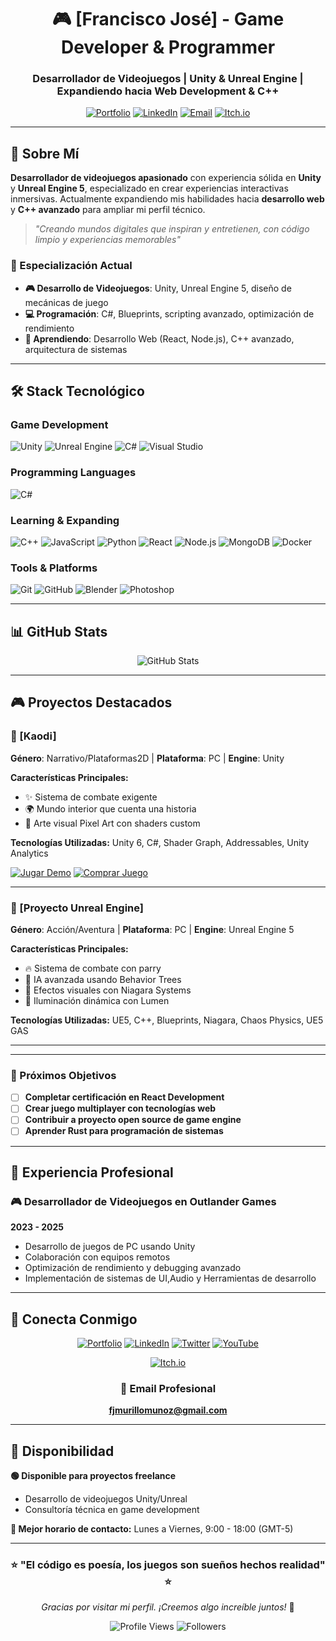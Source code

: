 <div align="center">

# 🎮 [Francisco José] - Game Developer & Programmer

### Desarrollador de Videojuegos | Unity & Unreal Engine | Expandiendo hacia Web Development & C++

[![Portfolio](https://img.shields.io/badge/Portfolio-FF5722?style=for-the-badge&logo=todoist&logoColor=white)](https://tu-portfolio.com)
[![LinkedIn](https://img.shields.io/badge/LinkedIn-0077B5?style=for-the-badge&logo=linkedin&logoColor=white)](https://www.linkedin.com/in/fjmm01/)
[![Email](https://img.shields.io/badge/Email-D14836?style=for-the-badge&logo=gmail&logoColor=white)](mailto:fjmurillomunoz@gmail.com)
[![Itch.io](https://img.shields.io/badge/Itch.io-FA5C5C?style=for-the-badge&logo=itchdotio&logoColor=white)](https://fjmm-01.itch.io/)

---

</div>

## 🚀 Sobre Mí

**Desarrollador de videojuegos apasionado** con experiencia sólida en **Unity** y **Unreal Engine 5**, especializado en crear experiencias interactivas inmersivas. Actualmente expandiendo mis habilidades hacia **desarrollo web** y **C++ avanzado** para ampliar mi perfil técnico.

> *"Creando mundos digitales que inspiran y entretienen, con código limpio y experiencias memorables"*

### 🎯 Especialización Actual
- **🎮 Desarrollo de Videojuegos**: Unity, Unreal Engine 5, diseño de mecánicas de juego
- **💻 Programación**: C#, Blueprints, scripting avanzado, optimización de rendimiento
- **🌱 Aprendiendo**: Desarrollo Web (React, Node.js), C++ avanzado, arquitectura de sistemas

---

## 🛠️ Stack Tecnológico

### Game Development
![Unity](https://img.shields.io/badge/Unity-100000?style=for-the-badge&logo=unity&logoColor=white)
![Unreal Engine](https://img.shields.io/badge/Unreal%20Engine-313131?style=for-the-badge&logo=unreal-engine&logoColor=white)
![C#](https://img.shields.io/badge/C%23-239120?style=for-the-badge&logo=c-sharp&logoColor=white)
![Visual Studio](https://img.shields.io/badge/Visual%20Studio-5C2D91.svg?style=for-the-badge&logo=visual-studio&logoColor=white)

### Programming Languages
![C#](https://img.shields.io/badge/C%23-239120?style=for-the-badge&logo=c-sharp&logoColor=white)


### Learning & Expanding
![C++](https://img.shields.io/badge/C++-00599C?style=for-the-badge&logo=c%2B%2B&logoColor=white)
![JavaScript](https://img.shields.io/badge/JavaScript-F7DF1E?style=for-the-badge&logo=javascript&logoColor=black)
![Python](https://img.shields.io/badge/Python-3776AB?style=for-the-badge&logo=python&logoColor=white)
![React](https://img.shields.io/badge/React-20232A?style=for-the-badge&logo=react&logoColor=61DAFB)
![Node.js](https://img.shields.io/badge/Node.js-43853D?style=for-the-badge&logo=node.js&logoColor=white)
![MongoDB](https://img.shields.io/badge/MongoDB-4EA94B?style=for-the-badge&logo=mongodb&logoColor=white)
![Docker](https://img.shields.io/badge/Docker-2496ED?style=for-the-badge&logo=docker&logoColor=white)

### Tools & Platforms
![Git](https://img.shields.io/badge/Git-F05032?style=for-the-badge&logo=git&logoColor=white)
![GitHub](https://img.shields.io/badge/GitHub-100000?style=for-the-badge&logo=github&logoColor=white)
![Blender](https://img.shields.io/badge/Blender-F5792A?style=for-the-badge&logo=blender&logoColor=white)
![Photoshop](https://img.shields.io/badge/Adobe%20Photoshop-31A8FF?style=for-the-badge&logo=Adobe%20Photoshop&logoColor=black)

---

## 📊 GitHub Stats

<div align="center">

![GitHub Stats](https://github-readme-stats.vercel.app/api?username=fjmm01&show_icons=true&theme=radical&include_all_commits=true&count_private=true) 


</div>

---

## 🎮 Proyectos Destacados

### 🌟 [Kaodi]
**Género**: Narrativo/Plataformas2D | **Plataforma**: PC | **Engine**: Unity

<!-- Aquí iría un GIF animado del gameplay -->


**Características Principales:**
- ✨ Sistema de combate exigente
- 🌍 Mundo interior que cuenta una historia
- 🎨 Arte visual Pixel Art con shaders custom

**Tecnologías Utilizadas:** Unity 6, C#, Shader Graph, Addressables, Unity Analytics

[![Jugar Demo](https://img.shields.io/badge/🎮_Jugar_Demo-FF5722?style=for-the-badge)](https://store.steampowered.com/app/3325580/Kaodi_Demo/)
[![Comprar Juego](https://img.shields.io/badge/📂_Comprar_Juego-000000?style=for-the-badge&logo=steam)](https://store.steampowered.com/app/3325570/Kaodi/)

---

### 🚀 [Proyecto Unreal Engine]
**Género**: Acción/Aventura | **Plataforma**: PC | **Engine**: Unreal Engine 5

<!-- Aquí iría un GIF o screenshot del proyecto UE5 -->


**Características Principales:**
- 🔥 Sistema de combate con parry
- 🎯 IA avanzada usando Behavior Trees
- 🌟 Efectos visuales con Niagara Systems 
- 🎨 Iluminación dinámica con Lumen 

**Tecnologías Utilizadas:** UE5, C++, Blueprints, Niagara, Chaos Physics, UE5 GAS



---



---



### 🎯 Próximos Objetivos
- [ ] **Completar certificación en React Development**
- [ ] **Crear juego multiplayer con tecnologías web**
- [ ] **Contribuir a proyecto open source de game engine**
- [ ] **Aprender Rust para programación de sistemas**

---

## 💼 Experiencia Profesional

### 🎮 Desarrollador de Videojuegos en Outlander Games
**2023 - 2025**
- Desarrollo de juegos de PC usando Unity
- Colaboración con equipos remotos
- Optimización de rendimiento y debugging avanzado
- Implementación de sistemas de UI,Audio y Herramientas de desarrollo



---

## 🔗 Conecta Conmigo

<div align="center">

[![Portfolio](https://img.shields.io/badge/🌐_Portfolio-FF5722?style=for-the-badge)](https://tu-portfolio.com)
[![LinkedIn](https://img.shields.io/badge/💼_LinkedIn-0077B5?style=for-the-badge&logo=linkedin&logoColor=white)](https://www.linkedin.com/in/fjmm01/)
[![Twitter](https://img.shields.io/badge/🐦_Twitter-1DA1F2?style=for-the-badge&logo=twitter&logoColor=white)](https://x.com/fjmm_01)
[![YouTube](https://img.shields.io/badge/🎬_YouTube-FF0000?style=for-the-badge&logo=youtube&logoColor=white)](https://www.youtube.com/channel/UCrKGebPpfVSojD6rQFYQr8w)


[![Itch.io](https://img.shields.io/badge/🎮_Itch.io-FA5C5C?style=for-the-badge&logo=itchdotio&logoColor=white)](https://fjmm-01.itch.io/)


### 📧 Email Profesional
**[fjmurillomunoz@gmail.com](mailto:fjmurillomunoz@gmail.com)**

</div>

---

## 🎯 Disponibilidad

**🟢 Disponible para proyectos freelance**
- Desarrollo de videojuegos Unity/Unreal
- Consultoría técnica en game development


**📅 Mejor horario de contacto:** Lunes a Viernes, 9:00 - 18:00 (GMT-5)

---

<div align="center">

### ⭐ "El código es poesía, los juegos son sueños hechos realidad" ⭐

*Gracias por visitar mi perfil. ¡Creemos algo increíble juntos!* 🚀

![Profile Views](https://komarev.com/ghpvc/?username=fjmm01&color=blueviolet&style=for-the-badge)
![Followers](https://img.shields.io/github/followers/fjmm01?style=for-the-badge&color=blue)

</div>
